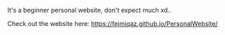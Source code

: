 It's a beginner personal website, don't expect much xd..

Check out the website here: https://fejmiqaz.github.io/PersonalWebsite/
